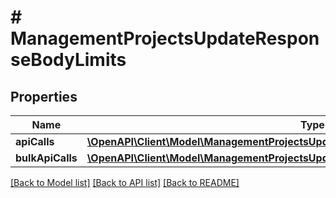 # # ManagementProjectsUpdateResponseBodyLimits

## Properties

Name | Type | Description | Notes
------------ | ------------- | ------------- | -------------
**apiCalls** | [**\OpenAPI\Client\Model\ManagementProjectsUpdateResponseBodyLimitsApiCallsItem[]**](ManagementProjectsUpdateResponseBodyLimitsApiCallsItem.md) |  | [optional]
**bulkApiCalls** | [**\OpenAPI\Client\Model\ManagementProjectsUpdateResponseBodyLimitsBulkApiCallsItem[]**](ManagementProjectsUpdateResponseBodyLimitsBulkApiCallsItem.md) |  | [optional]

[[Back to Model list]](../../README.md#models) [[Back to API list]](../../README.md#endpoints) [[Back to README]](../../README.md)
